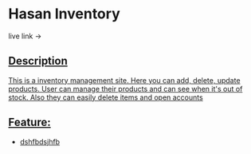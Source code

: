 # Hasan Inventory

live link -> <a href='https://hasan-inventory.web.app/'>

## Description

This is a inventory management site. Here you can add, delete, update products. User can manage their products and can see when it's out of stock. Also they can easily delete items and open accounts

## Feature:

-   dshfbdsjhfb
